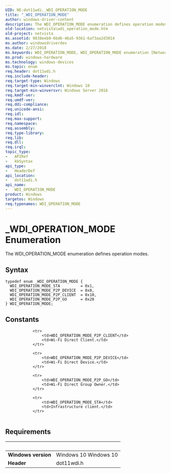 ```yaml
---
UID: NE:dot11wdi._WDI_OPERATION_MODE
title: "_WDI_OPERATION_MODE"
author: windows-driver-content
description: The WDI_OPERATION_MODE enumeration defines operation modes.
old-location: netvista\wdi_operation_mode.htm
old-project: netvista
ms.assetid: 9838eeb9-6bd6-46a5-9361-6af3aa2d3014
ms.author: windowsdriverdev
ms.date: 2/27/2018
ms.keywords: WDI_OPERATION_MODE, WDI_OPERATION_MODE enumeration [Network Drivers Starting with Windows Vista], WDI_OPERATION_MODE_P2P_CLIENT, WDI_OPERATION_MODE_P2P_DEVICE, WDI_OPERATION_MODE_P2P_GO, WDI_OPERATION_MODE_STA, _WDI_OPERATION_MODE, dot11wdi/WDI_OPERATION_MODE, dot11wdi/WDI_OPERATION_MODE_P2P_CLIENT, dot11wdi/WDI_OPERATION_MODE_P2P_DEVICE, dot11wdi/WDI_OPERATION_MODE_P2P_GO, dot11wdi/WDI_OPERATION_MODE_STA, netvista.wdi_operation_mode, netvista.wifi_operation_mode
ms.prod: windows-hardware
ms.technology: windows-devices
ms.topic: enum
req.header: dot11wdi.h
req.include-header: 
req.target-type: Windows
req.target-min-winverclnt: Windows 10
req.target-min-winversvr: Windows Server 2016
req.kmdf-ver: 
req.umdf-ver: 
req.ddi-compliance: 
req.unicode-ansi: 
req.idl: 
req.max-support: 
req.namespace: 
req.assembly: 
req.type-library: 
req.lib: 
req.dll: 
req.irql: 
topic_type:
-	APIRef
-	kbSyntax
api_type:
-	HeaderDef
api_location:
-	dot11wdi.h
api_name:
-	WDI_OPERATION_MODE
product: Windows
targetos: Windows
req.typenames: WDI_OPERATION_MODE
---
```


# _WDI_OPERATION_MODE Enumeration
The WDI_OPERATION_MODE enumeration defines operation modes.

## Syntax
````
typedef enum _WDI_OPERATION_MODE { 
  WDI_OPERATION_MODE_STA         = 0x1,
  WDI_OPERATION_MODE_P2P_DEVICE  = 0x8,
  WDI_OPERATION_MODE_P2P_CLIENT  = 0x10,
  WDI_OPERATION_MODE_P2P_GO      = 0x20
} WDI_OPERATION_MODE;
````

## Constants

<table>
            
                <tr>
                    <td>WDI_OPERATION_MODE_P2P_CLIENT</td>
                    <td>Wi-Fi Direct Client.</td>
                </tr>
            
                <tr>
                    <td>WDI_OPERATION_MODE_P2P_DEVICE</td>
                    <td>Wi-Fi Direct Device.</td>
                </tr>
            
                <tr>
                    <td>WDI_OPERATION_MODE_P2P_GO</td>
                    <td>Wi-Fi Direct Group Owner.</td>
                </tr>
            
                <tr>
                    <td>WDI_OPERATION_MODE_STA</td>
                    <td>Infrastructure client.</td>
                </tr>
</table>


## Requirements
| &nbsp; | &nbsp; |
| ---- |:---- |
| **Windows version** | Windows 10 Windows 10 |
| **Header** | dot11wdi.h |